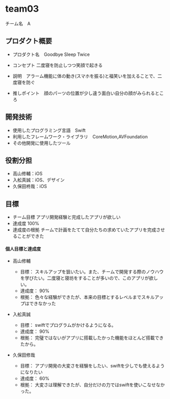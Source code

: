 # team03
チーム名　A

## プロダクト概要
- プロダクト名　Goodbye Sleep Twice

- コンセプト 二度寝を防止しつつ笑顔で起きる

- 説明　アラーム機能に体の動き(スマホを振る)と福笑いを加えることで、二度寝を防ぐ

- 推しポイント　顔のパーツの位置が少し違う面白い自分の顔がみられるところ

## 開発技術
- 使用したプログラミング言語　Swift
- 利用したフレームワーク・ライブラリ　CoreMotion,AVFoundation
- その他開発に使用したツール

## 役割分担
- 高山修輔：iOS
- 入舩真誠：iOS、デザイン
- 久保田柊哉：iOS

## 目標
- チーム目標
アプリ開発経験と完成したアプリが欲しい
- 達成度
100%
- 達成度の根拠
チームで計画をたてて自分たちの求めていたアプリを完成させることができた


#### 個人目標と達成度
- 高山修輔 
  - 目標： スキルアップを狙いたい。また、チームで開発する際のノウハウを学びたい。二度寝と寝坊をすることが多いので、このアプリが欲しい。
  - 達成度： 90%  
  - 根拠：  色々な経験ができたが、本来の目標とするレベルまでスキルアップはできなかった

- 入舩真誠 
  - 目標： swiftでプログラムがかけるようになる。
  - 達成度： 90%  
  - 根拠：  完璧ではないがアプリに搭載したかった機能をほとんど搭載できたから。

- 久保田修哉
  - 目標：  アプリ開発の大変さを経験をしたい、swiftを少しでも使えるようになりたい
  - 達成度： 60%  
  - 根拠：  大変さは理解できたが、自分だけの力ではswiftを使いこなせなかった。
